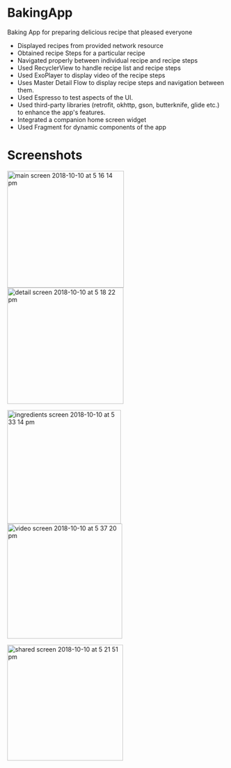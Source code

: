 # BakingApp
Baking App for preparing delicious recipe that pleased everyone

- Displayed recipes from provided network resource
- Obtained recipe Steps for a particular recipe
- Navigated properly between individual recipe and recipe steps
- Used RecyclerView to handle recipe list and recipe steps
- Used ExoPlayer to display video of the recipe steps
- Uses Master Detail Flow to display recipe steps and navigation between them.
- Used Espresso to test aspects of the UI.
- Used third-party libraries (retrofit, okhttp, gson, butterknife, glide etc.) to enhance the app's features.
- Integrated a companion home screen widget
- Used Fragment for dynamic components of the app

# Screenshots
<img width="268" alt="main screen 2018-10-10 at 5 16 14 pm" src="https://user-images.githubusercontent.com/35947837/48362728-44384a00-e672-11e8-9dca-ed7c3214716b.png"><img width="267" alt="detail screen 2018-10-10 at 5 18 22 pm" src="https://user-images.githubusercontent.com/35947837/48362726-439fb380-e672-11e8-8119-0966824a0842.png">

<img width="261" alt="ingredients screen 2018-10-10 at 5 33 14 pm" src="https://user-images.githubusercontent.com/35947837/48362727-439fb380-e672-11e8-89ad-4c90bad44487.png"><img width="264" alt="video screen 2018-10-10 at 5 37 20 pm" src="https://user-images.githubusercontent.com/35947837/48362730-44384a00-e672-11e8-9e84-7e06eb362e20.png">

<img width="266" alt="shared screen 2018-10-10 at 5 21 51 pm" src="https://user-images.githubusercontent.com/35947837/48362729-44384a00-e672-11e8-97e9-c25a17eb2808.png">
